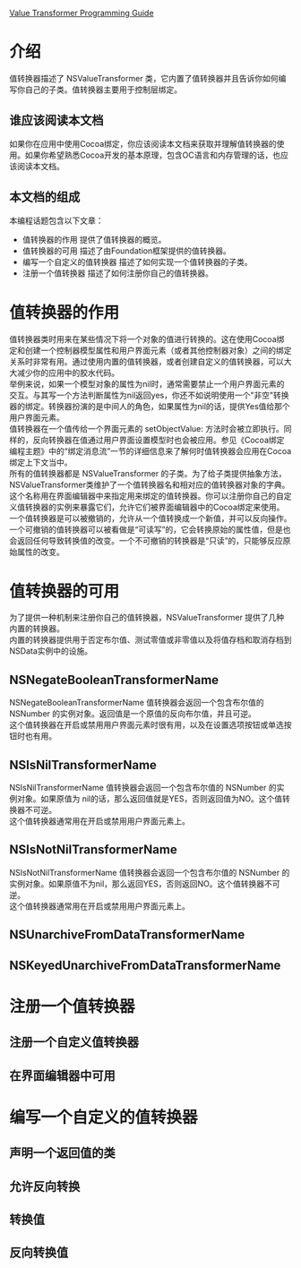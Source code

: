 [Value Transformer Programming Guide](https://developer.apple.com/library/archive/documentation/Cocoa/Conceptual/ValueTransformers/ValueTransformers.html#//apple_ref/doc/uid/10000175i)

# 介绍

值转换器描述了 NSValueTransformer 类，它内置了值转换器并且告诉你如何编写你自己的子类。值转换器主要用于控制层绑定。  

## 谁应该阅读本文档 

如果你在应用中使用Cocoa绑定，你应该阅读本文档来获取并理解值转换器的使用。如果你希望熟悉Cocoa开发的基本原理，包含OC语言和内存管理的话，也应该阅读本文档。

## 本文档的组成

本编程话题包含以下文章：  

* 值转换器的作用 提供了值转换器的概览。
* 值转换器的可用 描述了由Foundation框架提供的值转换器。
* 编写一个自定义的值转换器 描述了如何实现一个值转换器的子类。
* 注册一个值转换器 描述了如何注册你自己的值转换器。

# 值转换器的作用

值转换器类时用来在某些情况下将一个对象的值进行转换的。这在使用Cocoa绑定和创建一个控制器模型属性和用户界面元素（或者其他控制器对象）之间的绑定关系时非常有用。通过使用内置的值转换器，或者创建自定义的值转换器，可以大大减少你的应用中的胶水代码。  
举例来说，如果一个模型对象的属性为nil时，通常需要禁止一个用户界面元素的交互。与其写一个方法判断属性为nil返回yes，你还不如说明使用一个"非空"转换器的绑定。转换器扮演的是中间人的角色，如果属性为nil的话，提供Yes值给那个用户界面元素。  
值转换器在一个值传给一个界面元素的 setObjectValue: 方法时会被立即执行。同样的，反向转换器在值通过用户界面设置模型时也会被应用。参见《Cocoa绑定编程主题》中的“绑定消息流”一节的详细信息来了解何时值转换器会应用在Cocoa绑定上下文当中。  
所有的值转换器都是 NSValueTransformer 的子类。为了给子类提供抽象方法，NSValueTransformer类维护了一个值转换器名和相对应的值转换器对象的字典。这个名称用在界面编辑器中来指定用来绑定的值转换器。你可以注册你自己的自定义值转换器的实例来暴露它们，允许它们被界面编辑器中的Cocoa绑定来使用。  
一个值转换器是可以被撤销的，允许从一个值转换成一个新值，并可以反向操作。一个可撤销的值转换器可以被看做是“可读写”的，它会转换原始的属性值，但是也会返回任何导致转换值的改变。一个不可撤销的转换器是“只读”的，只能够反应原始属性的改变。

# 值转换器的可用

为了提供一种机制来注册你自己的值转换器，NSValueTransformer 提供了几种内置的转换器。  
内置的转换器提供用于否定布尔值、测试零值或非零值以及将值存档和取消存档到NSData实例中的设施。

## NSNegateBooleanTransformerName

NSNegateBooleanTransformerName 值转换器会返回一个包含布尔值的 NSNumber 的实例对象。返回值是一个原值的反向布尔值，并且可逆。  
这个值转换器在开启或禁用用户界面元素时很有用，以及在设置选项按钮或单选按钮时也有用。

## NSIsNilTransformerName

NSIsNilTransformerName 值转换器会返回一个包含布尔值的 NSNumber 的实例对象。如果原值为 nil的话，那么返回值就是YES，否则返回值为NO。这个值转换器不可逆。  
这个值转换器通常用在开启或禁用用户界面元素上。  

## NSIsNotNilTransformerName

NSIsNotNilTransformerName 值转换器会返回一个包含布尔值的 NSNumber 的实例对象。如果原值不为nil，那么返回YES，否则返回NO。这个值转换器不可逆。  
这个值转换器通常用在开启或禁用用户界面元素上。  

## NSUnarchiveFromDataTransformerName

## NSKeyedUnarchiveFromDataTransformerName

# 注册一个值转换器

## 注册一个自定义值转换器

## 在界面编辑器中可用

# 编写一个自定义的值转换器

## 声明一个返回值的类

## 允许反向转换

## 转换值

## 反向转换值
